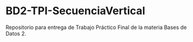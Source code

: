 # BD2-TPI-SecuenciaVertical
Repositorio para entrega de Trabajo Práctico Final de la materia Bases de Datos 2.
